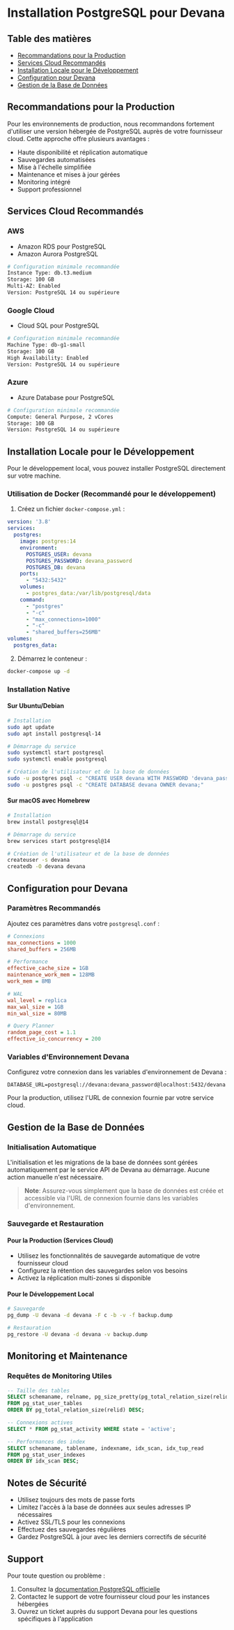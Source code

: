 # Installation PostgreSQL pour Devana

## Table des matières
- [Recommandations pour la Production](#recommandations-pour-la-production)
- [Services Cloud Recommandés](#services-cloud-recommandés)
- [Installation Locale pour le Développement](#installation-locale-pour-le-développement)
- [Configuration pour Devana](#configuration-pour-devana)
- [Gestion de la Base de Données](#gestion-de-la-base-de-données)

## Recommandations pour la Production

Pour les environnements de production, nous recommandons fortement d'utiliser une version hébergée de PostgreSQL auprès de votre fournisseur cloud. Cette approche offre plusieurs avantages :

- Haute disponibilité et réplication automatique
- Sauvegardes automatisées
- Mise à l'échelle simplifiée
- Maintenance et mises à jour gérées
- Monitoring intégré
- Support professionnel

## Services Cloud Recommandés

### AWS
- Amazon RDS pour PostgreSQL
- Amazon Aurora PostgreSQL
```bash
# Configuration minimale recommandée
Instance Type: db.t3.medium
Storage: 100 GB
Multi-AZ: Enabled
Version: PostgreSQL 14 ou supérieure
```

### Google Cloud
- Cloud SQL pour PostgreSQL
```bash
# Configuration minimale recommandée
Machine Type: db-g1-small
Storage: 100 GB
High Availability: Enabled
Version: PostgreSQL 14 ou supérieure
```

### Azure
- Azure Database pour PostgreSQL
```bash
# Configuration minimale recommandée
Compute: General Purpose, 2 vCores
Storage: 100 GB
Version: PostgreSQL 14 ou supérieure
```

## Installation Locale pour le Développement

Pour le développement local, vous pouvez installer PostgreSQL directement sur votre machine.

### Utilisation de Docker (Recommandé pour le développement)

1. Créez un fichier `docker-compose.yml` :
```yaml
version: '3.8'
services:
  postgres:
    image: postgres:14
    environment:
      POSTGRES_USER: devana
      POSTGRES_PASSWORD: devana_password
      POSTGRES_DB: devana
    ports:
      - "5432:5432"
    volumes:
      - postgres_data:/var/lib/postgresql/data
    command: 
      - "postgres"
      - "-c"
      - "max_connections=1000"
      - "-c"
      - "shared_buffers=256MB"
volumes:
  postgres_data:
```

2. Démarrez le conteneur :
```bash
docker-compose up -d
```

### Installation Native

#### Sur Ubuntu/Debian
```bash
# Installation
sudo apt update
sudo apt install postgresql-14

# Démarrage du service
sudo systemctl start postgresql
sudo systemctl enable postgresql

# Création de l'utilisateur et de la base de données
sudo -u postgres psql -c "CREATE USER devana WITH PASSWORD 'devana_password';"
sudo -u postgres psql -c "CREATE DATABASE devana OWNER devana;"
```

#### Sur macOS avec Homebrew
```bash
# Installation
brew install postgresql@14

# Démarrage du service
brew services start postgresql@14

# Création de l'utilisateur et de la base de données
createuser -s devana
createdb -O devana devana
```

## Configuration pour Devana

### Paramètres Recommandés

Ajoutez ces paramètres dans votre `postgresql.conf` :

```ini
# Connexions
max_connections = 1000
shared_buffers = 256MB

# Performance
effective_cache_size = 1GB
maintenance_work_mem = 128MB
work_mem = 8MB

# WAL
wal_level = replica
max_wal_size = 1GB
min_wal_size = 80MB

# Query Planner
random_page_cost = 1.1
effective_io_concurrency = 200
```

### Variables d'Environnement Devana

Configurez votre connexion dans les variables d'environnement de Devana :

```env
DATABASE_URL=postgresql://devana:devana_password@localhost:5432/devana
```

Pour la production, utilisez l'URL de connexion fournie par votre service cloud.

## Gestion de la Base de Données

### Initialisation Automatique

L'initialisation et les migrations de la base de données sont gérées automatiquement par le service API de Devana au démarrage. Aucune action manuelle n'est nécessaire.

> **Note**: Assurez-vous simplement que la base de données est créée et accessible via l'URL de connexion fournie dans les variables d'environnement.

### Sauvegarde et Restauration

#### Pour la Production (Services Cloud)
- Utilisez les fonctionnalités de sauvegarde automatique de votre fournisseur cloud
- Configurez la rétention des sauvegardes selon vos besoins
- Activez la réplication multi-zones si disponible

#### Pour le Développement Local
```bash
# Sauvegarde
pg_dump -U devana -d devana -F c -b -v -f backup.dump

# Restauration
pg_restore -U devana -d devana -v backup.dump
```

## Monitoring et Maintenance

### Requêtes de Monitoring Utiles

```sql
-- Taille des tables
SELECT schemaname, relname, pg_size_pretty(pg_total_relation_size(relid))
FROM pg_stat_user_tables
ORDER BY pg_total_relation_size(relid) DESC;

-- Connexions actives
SELECT * FROM pg_stat_activity WHERE state = 'active';

-- Performances des index
SELECT schemaname, tablename, indexname, idx_scan, idx_tup_read
FROM pg_stat_user_indexes
ORDER BY idx_scan DESC;
```

## Notes de Sécurité

- Utilisez toujours des mots de passe forts
- Limitez l'accès à la base de données aux seules adresses IP nécessaires
- Activez SSL/TLS pour les connexions
- Effectuez des sauvegardes régulières
- Gardez PostgreSQL à jour avec les derniers correctifs de sécurité

## Support

Pour toute question ou problème :
1. Consultez la [documentation PostgreSQL officielle](https://www.postgresql.org/docs/)
2. Contactez le support de votre fournisseur cloud pour les instances hébergées
3. Ouvrez un ticket auprès du support Devana pour les questions spécifiques à l'application